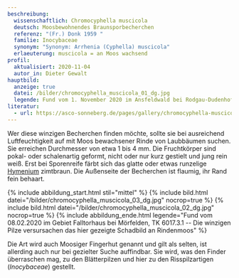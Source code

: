 ```yaml
---
beschreibung:
  wissenschaftlich: Chromocyphella muscicola
  deutsch: Moosbewohnendes Braunsporbecherchen
  referenz: "(Fr.) Donk 1959 "
  familie: Inocybaceae
  synonym: "Synonym: Arrhenia (Cyphella) muscicola"
  erlaeuterung: muscicola = an Moos wachsend
profil:
  aktualisiert: 2020-11-04
  autor_in: Dieter Gewalt
hauptbild:
  anzeige: true
  datei: /bilder/chromocyphella_muscicola_01_dg.jpg
  legende: Fund vom 1. November 2020 im Ansfeldwald bei Rodgau-Dudenhofen, TK 5919.3.3
literatur:
  - url: https://asco-sonneberg.de/pages/gallery/chromocyphella-muscicola-121227-01xsjj31851.php
---
```

Wer diese winzigen Becherchen finden möchte, sollte sie bei ausreichend Luftfeuchtigkeit auf mit Moos bewachsener Rinde von Laubbäumen suchen. Sie erreichen Durchmesser von etwa 1 bis 4 mm. Die Fruchtkörper sind pokal- oder schalenartig geformt, nicht oder nur kurz gestielt und jung rein weiß. Erst bei Sporenreife färbt sich das glatte oder etwas runzelige [Hymenium](Hymenium "Glossar") zimtbraun. Die Außenseite der Becherchen ist flaumig, ihr Rand fein behaart.

{% include abbildung_start.html stil="mittel" %}
{% include bild.html datei="/bilder/chromocyphella_muscicola_03_dg.jpg" nocrop=true %}
{% include bild.html datei="/bilder/chromocyphella_muscicola_02_dg.jpg" nocrop=true %}
{% include abbildung_ende.html legende="Fund vom 08.02.2020 im Gebiet Falltorhaus bei Mörfelden, TK 6017.3.1 -- Die winzigen Pilze versursachen das hier gezeigte Schadbild an Rindenmoos" %}

Die Art wird auch Moosiger Fingerhut genannt und gilt als selten, ist allerding auch nur bei gezielter Suche auffindbar. Sie wird, was den Finder überraschen mag, zu den Blätterpilzen und hier zu den Risspilzartigen (*Inocybaceae*) gestellt.
